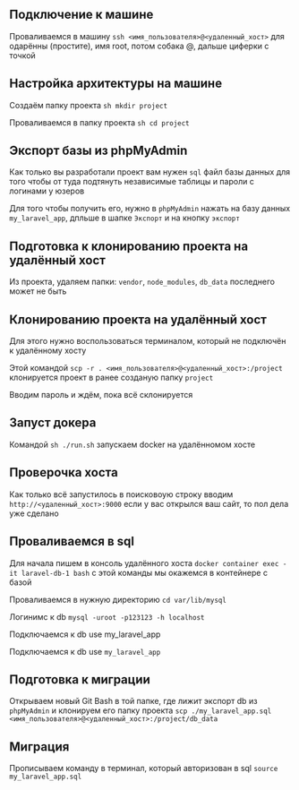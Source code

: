 ## Подключение к машине

Проваливаемся в машину `ssh <имя_пользователя>@<удаленный_хост>` для одарённы (простите), имя root, потом собака @, дальше циферки с точкой

## Настройка архитектуры на машине

Cоздаём папку проекта ```sh mkdir project```

Проваливаемся в папку проекта ```sh cd project```

## Экспорт базы из phpMyAdmin

Как только вы разработали проект вам нужен `sql` файл базы данных для того чтобы от туда подтянуть независимые таблицы и пароли с логинами у юзеров

Для того чтобы получить его, нужно в `phpMyAdmin` нажать на базу данных `my_laravel_app`, дпльше в шапке `Экспорт` и на кнопку `экспорт`

## Подготовка к клонированию проекта на удалённый хост

Из проекта, удаляем папки: `vendor`, `node_modules`, `db_data` последнего может не быть

## Клонированию проекта на удалённый хост

Для этого нужно воспользоваться терминалом, который не подключён к удалённому хосту

Этой командой `scp -r . <имя_пользователя>@<удаленный_хост>:/project` клонируется проект в ранее созданую папку `project`

Вводим пароль и ждём, пока всё склонируется

## Запуст докера

Командой ```sh ./run.sh``` запускаем docker на удалённомом хосте

## Проверочка хоста

Как только всё запустилось в поисковоую строку вводим ```http://<удаленный_хост>:9000``` если у вас открылся ваш сайт, то пол дела уже сделано

## Проваливаемся в sql

Для начала пишем в консоль удалённого хоста ```docker container exec -it laravel-db-1 bash``` с этой команды мы окажемся в контейнере с базой

Проваливаемся в нужную директорию ```cd var/lib/mysql```

Логинимс к db ```mysql -uroot -p123123 -h localhost```

Подключаемся к db use my_laravel_app

Подключаемся к db use ```my_laravel_app```

## Подготовка к миграции

Открываем новый Git Bash в той папке, где лижит экспорт db из `phpMyAdmin` и клонируем его папку проекта `scp ./my_laravel_app.sql <имя_пользователя>@<удаленный_хост>:/project/db_data`

## Миграция

Прописываем команду в терминал, который авторизован в sql ```source my_laravel_app.sql```
